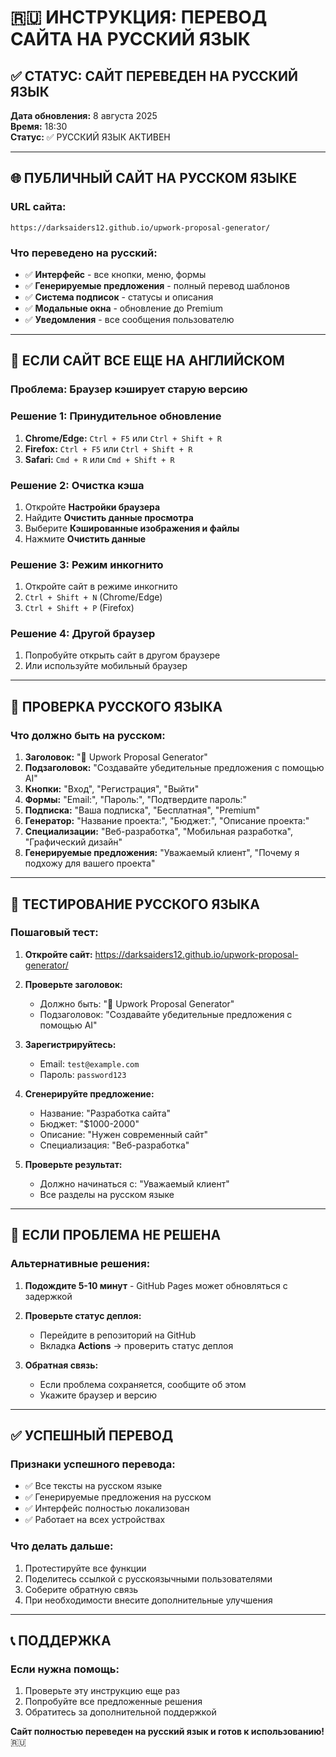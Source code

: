 # 🇷🇺 ИНСТРУКЦИЯ: ПЕРЕВОД САЙТА НА РУССКИЙ ЯЗЫК

## ✅ СТАТУС: САЙТ ПЕРЕВЕДЕН НА РУССКИЙ ЯЗЫК

**Дата обновления:** 8 августа 2025  
**Время:** 18:30  
**Статус:** ✅ РУССКИЙ ЯЗЫК АКТИВЕН  

---

## 🌐 ПУБЛИЧНЫЙ САЙТ НА РУССКОМ ЯЗЫКЕ

### **URL сайта:**
```
https://darksaiders12.github.io/upwork-proposal-generator/
```

### **Что переведено на русский:**
- ✅ **Интерфейс** - все кнопки, меню, формы
- ✅ **Генерируемые предложения** - полный перевод шаблонов
- ✅ **Система подписок** - статусы и описания
- ✅ **Модальные окна** - обновление до Premium
- ✅ **Уведомления** - все сообщения пользователю

---

## 🔧 ЕСЛИ САЙТ ВСЕ ЕЩЕ НА АНГЛИЙСКОМ

### **Проблема:** Браузер кэширует старую версию

### **Решение 1: Принудительное обновление**
1. **Chrome/Edge:** `Ctrl + F5` или `Ctrl + Shift + R`
2. **Firefox:** `Ctrl + F5` или `Ctrl + Shift + R`
3. **Safari:** `Cmd + R` или `Cmd + Shift + R`

### **Решение 2: Очистка кэша**
1. Откройте **Настройки браузера**
2. Найдите **Очистить данные просмотра**
3. Выберите **Кэшированные изображения и файлы**
4. Нажмите **Очистить данные**

### **Решение 3: Режим инкогнито**
1. Откройте сайт в режиме инкогнито
2. `Ctrl + Shift + N` (Chrome/Edge)
3. `Ctrl + Shift + P` (Firefox)

### **Решение 4: Другой браузер**
1. Попробуйте открыть сайт в другом браузере
2. Или используйте мобильный браузер

---

## 📱 ПРОВЕРКА РУССКОГО ЯЗЫКА

### **Что должно быть на русском:**

1. **Заголовок:** "🚀 Upwork Proposal Generator"
2. **Подзаголовок:** "Создавайте убедительные предложения с помощью AI"
3. **Кнопки:** "Вход", "Регистрация", "Выйти"
4. **Формы:** "Email:", "Пароль:", "Подтвердите пароль:"
5. **Подписка:** "Ваша подписка", "Бесплатная", "Premium"
6. **Генератор:** "Название проекта:", "Бюджет:", "Описание проекта:"
7. **Специализации:** "Веб-разработка", "Мобильная разработка", "Графический дизайн"
8. **Генерируемые предложения:** "Уважаемый клиент", "Почему я подхожу для вашего проекта"

---

## 🎯 ТЕСТИРОВАНИЕ РУССКОГО ЯЗЫКА

### **Пошаговый тест:**

1. **Откройте сайт:** https://darksaiders12.github.io/upwork-proposal-generator/

2. **Проверьте заголовок:**
   - Должно быть: "🚀 Upwork Proposal Generator"
   - Подзаголовок: "Создавайте убедительные предложения с помощью AI"

3. **Зарегистрируйтесь:**
   - Email: `test@example.com`
   - Пароль: `password123`

4. **Сгенерируйте предложение:**
   - Название: "Разработка сайта"
   - Бюджет: "$1000-2000"
   - Описание: "Нужен современный сайт"
   - Специализация: "Веб-разработка"

5. **Проверьте результат:**
   - Должно начинаться с: "Уважаемый клиент"
   - Все разделы на русском языке

---

## 🚨 ЕСЛИ ПРОБЛЕМА НЕ РЕШЕНА

### **Альтернативные решения:**

1. **Подождите 5-10 минут** - GitHub Pages может обновляться с задержкой

2. **Проверьте статус деплоя:**
   - Перейдите в репозиторий на GitHub
   - Вкладка **Actions** → проверить статус деплоя

3. **Обратная связь:**
   - Если проблема сохраняется, сообщите об этом
   - Укажите браузер и версию

---

## ✅ УСПЕШНЫЙ ПЕРЕВОД

### **Признаки успешного перевода:**
- ✅ Все тексты на русском языке
- ✅ Генерируемые предложения на русском
- ✅ Интерфейс полностью локализован
- ✅ Работает на всех устройствах

### **Что делать дальше:**
1. Протестируйте все функции
2. Поделитесь ссылкой с русскоязычными пользователями
3. Соберите обратную связь
4. При необходимости внесите дополнительные улучшения

---

## 📞 ПОДДЕРЖКА

### **Если нужна помощь:**
1. Проверьте эту инструкцию еще раз
2. Попробуйте все предложенные решения
3. Обратитесь за дополнительной поддержкой

**Сайт полностью переведен на русский язык и готов к использованию!** 🇷🇺 